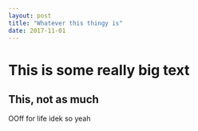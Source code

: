 ```yaml
---
layout: post
title: "Whatever this thingy is"
date: 2017-11-01
---
```



# This is some really big text
## This, not as much

OOff for life idek so yeah
